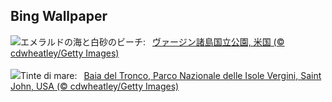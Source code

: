 ## Bing Wallpaper
![](https://www.bing.com/th?id=OHR.TrunkBay_JA-JP8109492475_UHD.jpg&w=1000)エメラルドの海と白砂のビーチ:&nbsp;&ensp;[ヴァージン諸島国立公園, 米国 (© cdwheatley/Getty Images)](https://www.bing.com/th?id=OHR.TrunkBay_JA-JP8109492475_UHD.jpg)
<br><br/>
![](https://www.bing.com/th?id=OHR.TrunkBay_IT-IT7046604916_UHD.jpg&w=1000)Tinte di mare:&nbsp;&ensp;[Baia del Tronco, Parco Nazionale delle Isole Vergini, Saint John, USA (© cdwheatley/Getty Images)](https://www.bing.com/th?id=OHR.TrunkBay_IT-IT7046604916_UHD.jpg)
<br><br/>
